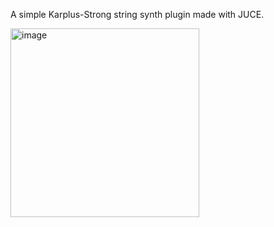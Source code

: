 A simple Karplus-Strong string synth plugin made with JUCE.

<img width="302" alt="image" src="https://github.com/user-attachments/assets/27795b2d-c7ee-44fe-8822-d8d4ac1f5dc2" />
